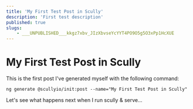 ```yaml
---
title: 'My First Test Post in Scully'
description: 'First test description'
published: true
slugs:
    - ___UNPUBLISHED___kkgz7xbv_JIzXbvseYcYYT4PO9O5g5O3xPp1HcXUE
---
```


# My First Test Post in Scully

This is the first post I've generated myself with the following command:

`ng generate @scullyio/init:post --name="My First Test Post in Scully"`

Let's see what happens next when I run scully & serve...
